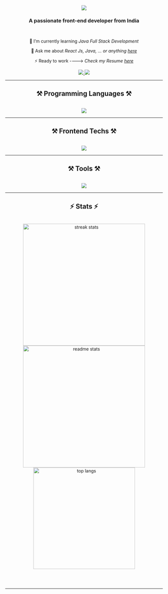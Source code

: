 <h1 align="center">
    <img src="https://readme-typing-svg.herokuapp.com?font=Roboto+Mono&weight=700&size=26&duration=2500&pause=800&random=false&width=435&lines=Hello+Folks;I'm+Vijaya+Adamane" />
</h1>

<h3 align="center">A passionate front-end developer from India</h3>

<br/>

<div align="center">
 
 🌱 I’m currently learning *Java Full Stack Development*

💬 Ask me about *React Js, Java, ... or anything [here](https://www.linkedin.com/in/vijayaadamane/)*

⚡ Ready to work  ----> *Check my Resume [here](https://drive.google.com/file/d/1QZ8obust1QdiZbCa6fnLN8I2kawKwQFp/view?usp=drive_link)*

 </div>
 
<div align="center"> 
  <a href="mailto:adamanevijaya75@gmail.com">
    <img src="https://img.shields.io/badge/Gmail-333333?style=for-the-badge&logo=gmail&logoColor=red" />
  </a>
  <a href="https://linkedin.com/in/vijayaadamane/" target="_blank">
    <img src="https://img.shields.io/badge/LinkedIn-0077B5?style=for-the-badge&logo=linkedin&logoColor=white" target="_blank" />
  </a>
</div>

 <hr/>
 
<h2 align="center">⚒ Programming Languages ⚒</h2>
<br/>
<div align="center">
    <img src="https://skillicons.dev/icons?i=java,python,javascript,c" /><br>
</div>
 <hr/>
<h2 align="center">⚒ Frontend Techs ⚒</h2>
<br/>
<div align="center">
    <img src="https://skillicons.dev/icons?i=html,css,tailwind,bootstrap,javascript,react,materialui,redux" /><br>
</div>
<hr/>
<h2 align="center">⚒ Tools ⚒</h2>
<br/>
<div align="center">
    <img src="https://skillicons.dev/icons?i=vscode,github,git,figma,opencv,flask,eclipse" /><br>
</div>
<hr/>


<!--   <div align="center">
<h2>🐍 My Contributions 🐍</h2>
  <br>
  <img alt="snake eating my contributions" src="https://raw.githubusercontent.com/salesp07/salesp07/output/github-contribution-grid-snake.svg" /> <br/><br/><br/>
</div> <hr/> -->


<h2 align="center">⚡ Stats ⚡</h2>
<br>
<div align=center>
  <img width=390 src="https://github-readme-streak-stats-salesp07.vercel.app/?user=vijayaadamane&count_private=true&theme=react&border_radius=10" alt="streak stats"/>
  <img width=390 src="https://github-readme-stats-salesp07.vercel.app/api?username=vijayaadamane&count_private=true&show_icons=true&theme=react&rank_icon=github&border_radius=10" alt="readme stats" />
  <br/>
    
  <img width=325 align="center" src="https://github-readme-stats.vercel.app/api/top-langs/?username=vijayaadamane&hide=HTML&langs_count=8&layout=compact&theme=react&border_radius=10&size_weight=0.5&count_weight=0.5&exclude_repo=github-readme-stats" alt="top langs" />
</div>

<br/><br/>

<hr/>

<br/>
